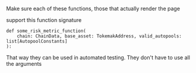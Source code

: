Make sure each of these functions, those that actually render the page

support this function signature
```
def some_risk_metric_function(
    chain: ChainData, base_asset: TokemakAddress, valid_autopools: list[AutopoolConstants]
):
```

That way they can be used in automated testing. They don't have to use all the arguments